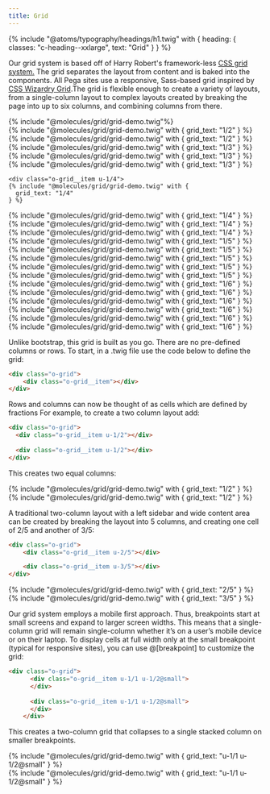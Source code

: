 ```yaml
---
title: Grid
---
```


{% include "@atoms/typography/headings/h1.twig" with {
  heading: {
    classes: "c-heading--xxlarge",
    text: "Grid"
  }
} %}

Our grid system is based off of Harry Robert's framework-less <a href="http://csswizardry.com/csswizardry-grids/
https://github.com/csswizardry/discovr/blob/master/css/trumps/_trumps.widths.scss">CSS grid system.</a> The grid separates the layout from content and is baked into the components. All Pega sites use a responsive, Sass-based grid inspired by [CSS Wizardry Grid](https://github.com/csswizardry/csswizardry-grids).The grid is flexible enough to create a variety of layouts, from a single-column layout to complex layouts created by breaking the page into up to six columns, and combining columns from there.

<div class="o-grid u-margin-bottom-large o-grid--flex">
  
  <div class="o-grid__item u-1/1">
    {% include "@molecules/grid/grid-demo.twig"%}
  </div>

  <div class="o-grid__item u-1/2">
    {% include "@molecules/grid/grid-demo.twig" with {
      grid_text: "1/2"
    } %}
  </div>
  
  <div class="o-grid__item u-1/2">
    {% include "@molecules/grid/grid-demo.twig" with {
      grid_text: "1/2"
    } %}
  </div>
  
  <div class="o-grid__item u-1/3">
    {% include "@molecules/grid/grid-demo.twig" with {
      grid_text: "1/3"
    } %}
  </div>
  
  <div class="o-grid__item u-1/3">
    {% include "@molecules/grid/grid-demo.twig" with {
      grid_text: "1/3"
    } %}
  </div>
  
  <div class="o-grid__item u-1/3">
    {% include "@molecules/grid/grid-demo.twig" with {
      grid_text: "1/3"
    } %}
  </div>

    <div class="o-grid__item u-1/4">
    {% include "@molecules/grid/grid-demo.twig" with {
      grid_text: "1/4"
    } %}
  </div>
  
  <div class="o-grid__item u-1/4">
    {% include "@molecules/grid/grid-demo.twig" with {
      grid_text: "1/4"
    } %}
  </div>
  
  <div class="o-grid__item u-1/4">
    {% include "@molecules/grid/grid-demo.twig" with {
      grid_text: "1/4"
    } %}
  </div>
  
  <div class="o-grid__item u-1/4">
    {% include "@molecules/grid/grid-demo.twig" with {
      grid_text: "1/4"
    } %}
  </div>

  <div class="o-grid__item u-1/5">
    {% include "@molecules/grid/grid-demo.twig" with {
      grid_text: "1/5"
    } %}
  </div>
  
  <div class="o-grid__item u-1/5">
    {% include "@molecules/grid/grid-demo.twig" with {
      grid_text: "1/5"
    } %}
  </div>
  
  <div class="o-grid__item u-1/5">
    {% include "@molecules/grid/grid-demo.twig" with {
      grid_text: "1/5"
    } %}
  </div>
  
  <div class="o-grid__item u-1/5">
    {% include "@molecules/grid/grid-demo.twig" with {
      grid_text: "1/5"
    } %}
  </div>
  
  <div class="o-grid__item u-1/5">
    {% include "@molecules/grid/grid-demo.twig" with {
      grid_text: "1/5"
    } %}
  </div>

  <div class="o-grid__item u-1/6">
    {% include "@molecules/grid/grid-demo.twig" with {
      grid_text: "1/6"
    } %}
  </div>
  
  <div class="o-grid__item u-1/6">
    {% include "@molecules/grid/grid-demo.twig" with {
      grid_text: "1/6"
    } %}
  </div>
  
  <div class="o-grid__item u-1/6">
    {% include "@molecules/grid/grid-demo.twig" with {
      grid_text: "1/6"
    } %}
  </div>
  
  <div class="o-grid__item u-1/6">
    {% include "@molecules/grid/grid-demo.twig" with {
      grid_text: "1/6"
    } %}
  </div>
  
  <div class="o-grid__item u-1/6">
    {% include "@molecules/grid/grid-demo.twig" with {
      grid_text: "1/6"
    } %}
  </div>
  
  <div class="o-grid__item u-1/6">
    {% include "@molecules/grid/grid-demo.twig" with {
      grid_text: "1/6"
    } %}
  </div>
</div>



Unlike bootstrap, this grid is built as you go. There are no pre-defined columns or rows. To start, in a .twig file use the code below to define the grid:

```HTML
<div class="o-grid">
	<div class="o-grid__item"></div>
</div>
```

Rows and columns can now be thought of as cells which are defined by fractions For example, to create a two column layout add:
```HTML
<div class="o-grid">     
  <div class="o-grid__item u-1/2"></div>
      
  <div class="o-grid__item u-1/2"></div>
</div>
```

This creates two equal columns:
<div class="o-grid">
  
  <div class="o-grid__item u-1/2">
  {% include "@molecules/grid/grid-demo.twig" with {
    grid_text: "1/2"
  } %}
  </div>
  <div class="o-grid__item u-1/2">
  {% include "@molecules/grid/grid-demo.twig" with {
    grid_text: "1/2"
  } %}
  </div>
</div>

A traditional two-column layout with a left sidebar and wide content area can be created by breaking the layout into 5 columns, and creating one cell of 2/5 and another of 3/5:

```HTML
<div class="o-grid">
	<div class="o-grid__item u-2/5"></div>

	<div class="o-grid__item u-3/5"></div>
</div>
```

<div class="o-grid">
  <div class="o-grid__item u-2/5">
  {% include "@molecules/grid/grid-demo.twig" with {
    grid_text: "2/5"
  } %}
  </div>
  <div class="o-grid__item u-3/5">
  {% include "@molecules/grid/grid-demo.twig" with {
    grid_text: "3/5"
  } %}
  </div>
</div>

Our grid system employs a mobile first approach. Thus, breakpoints start at small screens and expand to larger screen widths. This means that a single-column grid will remain single-column whether it’s on a user’s mobile device or on their laptop. To display cells at full width only at the small breakpoint (typical for responsive sites), you can use @[breakpoint] to customize the grid:

```HTML
<div class="o-grid"> 
      <div class="o-grid__item u-1/1 u-1/2@small">
      </div>
      
      <div class="o-grid__item u-1/1 u-1/2@small">
      </div>
    </div>
```
    
This creates a two-column grid that collapses to a single stacked column on smaller breakpoints.

<div class="o-grid">  
  <div class="o-grid__item u-1/1 u-1/2@small">
  {% include "@molecules/grid/grid-demo.twig" with {
    grid_text: "u-1/1 u-1/2@small"
  } %}
  </div>
  <div class="o-grid__item u-1/1 u-1/2@small">
  {% include "@molecules/grid/grid-demo.twig" with {
    grid_text: "u-1/1 u-1/2@small"
  } %}
  </div>
</div>